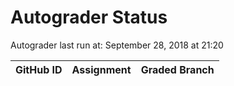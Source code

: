 # Autograder Status
Autograder last run at: September 28, 2018 at 21:20

| GitHub ID | Assignment | Graded Branch |
|-----------|------------|---------------|
